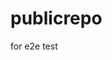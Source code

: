 # publicrepo
for e2e test




























































































































































































































































































































































































































































































































































































































































































































































































































































































































































































































































































